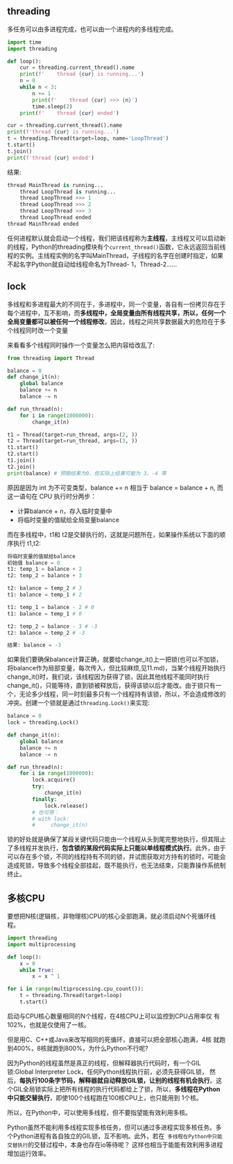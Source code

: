 ## threading

多任务可以由多进程完成，也可以由一个进程内的多线程完成。

```python
import time
import threading

def loop():
    cur = threading.current_thread().name
    print(f'    thread {cur} is running...')
    n = 0
    while n < 3:
        n += 1
        print(f'    thread {cur} >>> {n}')
        time.sleep(2)
    print(f'    thread {cur} ended')

cur = threading.current_thread().name
print(f'thread {cur} is running...')
t = threading.Thread(target=loop, name='LoopThread')
t.start()
t.join()
print(f'thread {cur} ended')
```

结果:

```python
thread MainThread is running...
    thread LoopThread is running...
    thread LoopThread >>> 1
    thread LoopThread >>> 2
    thread LoopThread >>> 3
    thread LoopThread ended
thread MainThread ended
```

任何进程默认就会启动一个线程，我们把该线程称为**主线程**，主线程又可以启动新的线程，Python的threading模块有个`current_thread()`函数，它永远返回当前线程的实例。主线程实例的名字叫MainThread，子线程的名字在创建时指定，如果不起名字Python就自动给线程命名为Thread- 1，Thread-2......



## lock

多线程和多进程最大的不同在于，多进程中，同一个变量，各自有一份拷贝存在于每个进程中，互不影响，而**多线程中，全局变量由所有线程共享，所以，任何一个全局变量都可以被任何一个线程修改**，因此，线程之间共享数据最大的危险在于多个线程同时改一个变量

来看看多个线程同时操作一个变量怎么把内容给改乱了:

```python
from threading import Thread

balance = 0
def change_it(n):
    global balance
    balance += n
    balance -= n

def run_thread(n):
    for i in range(1000000):
        change_it(n)

t1 = Thread(target=run_thread, args=(2, ))
t2 = Thread(target=run_thread, args=(3, ))
t1.start()
t2.start()
t1.join()
t2.join()
print(balance) # 预期结果为0，但实际上结果可能为 3、-4 等
```



原因是因为 int 为不可变类型，balance += n 相当于 balance = balance + n, 而这一语句在 CPU 执行时分两步：

* 计算balance + n，存入临时变量中
* 将临时变量的值赋给全局变量balance

而在多线程中，t1和 t2是交替执行的，这就是问题所在，如果操作系统以下面的顺序执行 t1,t2:

```python
将临时变量的值赋给balance
初始值 balance = 0
t1: temp_1 = balance + 2
t2: temp_2 = balance + 3

t2: balance = temp_2 # 3
t1: balance = temp_1 # 2

t1: temp_1 = balance - 2 # 0
t1: balance = temp_1 # 0

t2: temp_2 = balance - 3 # -3
t2: balance = temp_2 # -3

结果: balance = -3
```

如果我们要确保balance计算正确，就要给change_it()上一把锁(也可以不加锁，将balance作为局部变量，每次传入，但比较麻烦,见11.md)，当某个线程开始执行change_it()时，我们说，该线程因为获得了锁，因此其他线程不能同时执行change_it()，只能等待，直到锁被释放后，获得该锁以后才能改。由于锁只有一个，无论多少线程，同一时刻最多只有一个线程持有该锁，所以，不会造成修改的冲突。创建一个锁就是通过`threading.Lock()`来实现:

```python
balance = 0
lock = threading.Lock()

def change_it(n):
    global balance
    balance += n
    balance -= n

def run_thread(n):
    for i in range(1000000):
        lock.acquire()
        try:
            change_it(n)
        finally:
            lock.release()
        # 也可用：
        # with lock:
        #     change_it(n)

```

锁的好处就是确保了某段关键代码只能由一个线程从头到尾完整地执行，但其阻止了多线程并发执行，**包含锁的某段代码实际上只能以单线程模式执行**。此外，由于可以存在多个锁，不同的线程持有不同的锁，并试图获取对方持有的锁时，可能会造成死锁，导致多个线程全部挂起，既不能执行，也无法结束，只能靠操作系统制终止。

## 多核CPU

要想把N核(逻辑核，非物理核)CPU的核心全部跑满，就必须启动N个死循环线程。

```python
import threading
import multiprocessing

def loop():
    x = 0
    while True:
        x = x ^ 1

for i in range(multiprocessing.cpu_count()):
    t = threading.Thread(target=loop)
    t.start()
```

启动与CPU核心数量相同的N个线程，在4核CPU上可以监控到CPU占用率仅 有102%，也就是仅使用了一核。

但是用C、C++或Java来改写相同的死循环，直接可以把全部核心跑满，4核 就跑到400%，8核就跑到800%，为什么Python不行呢?

因为Python的线程虽然是真正的线程，但解释器执行代码时，有一个GIL 锁:Global Interpreter Lock，任何Python线程执行前，必须先获得GIL锁， 然后，**每执行100条字节码，解释器就自动释放GIL锁，让别的线程有机会执行**。这个GIL全局锁实际上把所有线程的执行代码都给上了锁，所以，**多线程在Python中只能交替执行**，即使100个线程跑在100核CPU上，也只能用到 1个核。

所以，在Python中，可以使用多线程，但不要指望能有效利用多核。

Python虽然不能利用多线程实现多核任务，但可以通过多进程实现多核任务。多个Python进程有各自独立的GIL锁，互不影响。此外，若在`
多线程在Python中只能交替执行`的交替过程中，本身也存在io等待呢？ 这样也相当于能能有效利用多进程增加运行效率。
